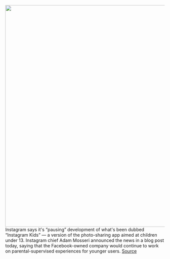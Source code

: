 <img src='https://cdn.vox-cdn.com/thumbor/yKbfxYQNBtfWolZekbXVrWgpk08=/0x0:2040x1360/1200x800/filters:focal(857x517:1183x843)/cdn.vox-cdn.com/uploads/chorus_image/image/69914120/acastro_190919_1777_instagram_0003.0.0.jpg' width='700px' /><br/>
Instagram says it's “pausing” development of what's been dubbed “Instagram Kids” — a version of the photo-sharing app aimed at children under 13. Instagram chief Adam Mosseri announced the news in a blog post today, saying that the Facebook-owned company would continue to work on parental-supervised experiences for younger users.
<a href='https://www.theverge.com/2021/9/27/22696039/facebook-instagram-kids-app-pause-development-criticism'> Source <a/>